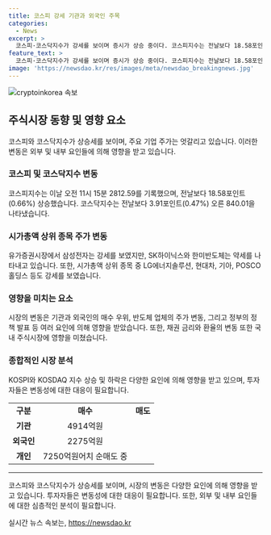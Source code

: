 ```yaml
---
title: 코스피 강세 기관과 외국인 주목
categories:
  - News
excerpt: >
  코스피·코스닥지수가 강세를 보이며 증시가 상승 중이다. 코스피지수는 전날보다 18.58포인트(0.66%) 상승한 2812.59를 기록했으며, 유가증권시장에서는 기관과 외국인의 매수가 지수를 견인했다. 삼성전자의 긍정적 소식으로 주가는 상승했지만, SK하이닉스와 한미반도체는 약세를 보였다. 또한, 정부의 기업 밸류업 프로그램 관련 세제 지원안이 발표되면서 금융주도 주가가 상승하고 있다. 코스닥지수도 오름세를 보이며, 시장에서는 에코프로, HLB, 엔켐, 삼천당제약 등이 강세를 보이고 있다. 미국 고용·경기 지표의 영향으로 채권 금리와 환율은 안정세를 유지하고 있다.
feature_text: >
  코스피·코스닥지수가 강세를 보이며 증시가 상승 중이다. 코스피지수는 전날보다 18.58포인트(0.66%) 상승한 2812.59를 기록했으며, 유가증권시장에서는 기관과 외국인의 매수가 지수를 견인했다. 삼성전자의 긍정적 소식으로 주가는 상승했지만, SK하이닉스와 한미반도체는 약세를 보였다. 또한, 정부의 기업 밸류업 프로그램 관련 세제 지원안이 발표되면서 금융주도 주가가 상승하고 있다. 코스닥지수도 오름세를 보이며, 시장에서는 에코프로, HLB, 엔켐, 삼천당제약 등이 강세를 보이고 있다. 미국 고용·경기 지표의 영향으로 채권 금리와 환율은 안정세를 유지하고 있다.
image: 'https://newsdao.kr/res/images/meta/newsdao_breakingnews.jpg'
---
```


<p><img src="https://newsdao.kr/res/images/meta/newsdao_breakingnews.jpg" alt="cryptoinkorea 속보" /></p>

<h2 data-ke-size="size26">주식시장 동향 및 영향 요소</h2>

<p data-ke-size="size16">코스피와 코스닥지수가 상승세를 보이며, 주요 기업 주가는 엇갈리고 있습니다. 이러한 변동은 외부 및 내부 요인들에 의해 영향을 받고 있습니다.</p>

<h3>코스피 및 코스닥지수 변동</h3>

<p data-ke-size="size16">코스피지수는 이날 오전 11시 15분 2812.59를 기록했으며, 전날보다 18.58포인트(0.66%) 상승했습니다. 코스닥지수는 전날보다 3.91포인트(0.47%) 오른 840.01을 나타냈습니다.</p>

<h3>시가총액 상위 종목 주가 변동</h3>

<p data-ke-size="size16">유가증권시장에서 삼성전자는 강세를 보였지만, SK하이닉스와 한미반도체는 약세를 나타내고 있습니다. 또한, 시가총액 상위 종목 중 LG에너지솔루션, 현대차, 기아, POSCO홀딩스 등도 강세를 보였습니다.</p>

<h3>영향을 미치는 요소</h3>

<p data-ke-size="size16">시장의 변동은 기관과 외국인의 매수 우위, 반도체 업체의 주가 변동, 그리고 정부의 정책 발표 등 여러 요인에 의해 영향을 받았습니다. 또한, 채권 금리와 환율의 변동 또한 국내 주식시장에 영향을 미쳤습니다.</p>

<h3>종합적인 시장 분석</h3>

<p data-ke-size="size16">KOSPI와 KOSDAQ 지수 상승 및 하락은 다양한 요인에 의해 영향을 받고 있으며, 투자자들은 변동성에 대한 대응이 필요합니다.</p>

<table>
    <tbody>
        <tr>
            <td style="text-align: center; height: 17px;"><b>구분</b></td>
            <td style="text-align: center; height: 17px;"><b>매수</b></td>
            <td style="text-align: center; height: 17px;"><b>매도</b></td>
        </tr>
        <tr>
            <td style="text-align: center; height: 17px;"><b>기관</b></td>
            <td style="text-align: center; height: 17px;">4914억원</td>
            <td style="text-align: center; height: 17px;"></td>
        </tr>
        <tr>
            <td style="text-align: center; height: 17px;"><b>외국인</b></td>
            <td style="text-align: center; height: 17px;">2275억원</td>
            <td style="text-align: center; height: 17px;"></td>
        </tr>
        <tr>
            <td style="text-align: center; height: 17px;"><b>개인</b></td>
            <td style="text-align: center; height: 17px;">7250억원어치 순매도 중</td>
            <td style="text-align: center; height: 17px;"></td>
        </tr>
    </tbody>
</table>

<hr>

<p data-ke-size="size16">코스피와 코스닥지수가 상승세를 보이며, 시장의 변동은 다양한 요인에 의해 영향을 받고 있습니다. 투자자들은 변동성에 대한 대응이 필요합니다. 또한, 외부 및 내부 요인들에 대한 심층적인 분석이 필요합니다.</p>
실시간 뉴스 속보는, <a href="https://newsdao.kr" rel="dofollow">https://newsdao.kr</a>


